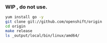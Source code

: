 ### WIP , do not use.


```sh
yum install go -y
git clone git://github.com/openshift/origin
cd origin
make release
ls _output/local/bin/linux/amd64/
```
